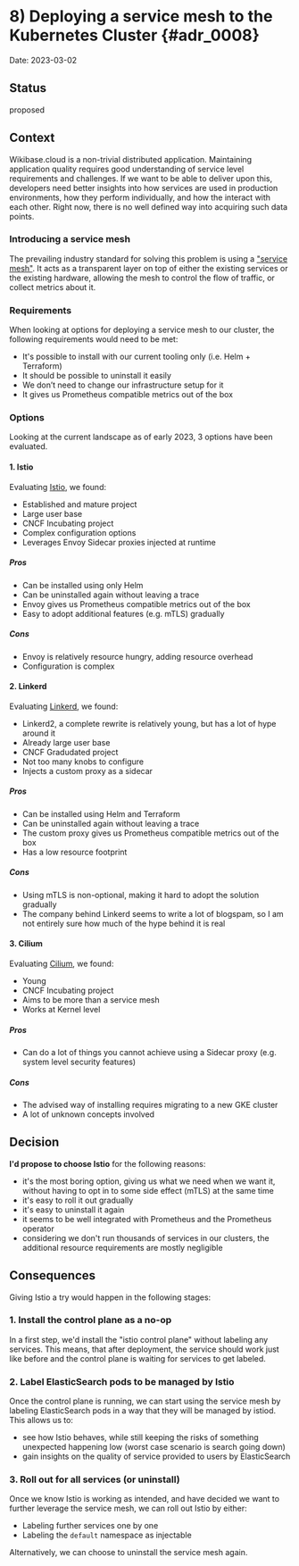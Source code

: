 # 8) Deploying a service mesh to the Kubernetes Cluster {#adr_0008}

Date: 2023-03-02

## Status

proposed

## Context

Wikibase.cloud is a non-trivial distributed application.
Maintaining application quality requires good understanding of service level requirements and challenges.
If we want to be able to deliver upon this, developers need better insights into how services are used in production environments, how they perform individually, and how the interact with each other.
Right now, there is no well defined way into acquiring such data points.

### Introducing a service mesh

The prevailing industry standard for solving this problem is using a ["service mesh"][what-is-service-mesh].
It acts as a transparent layer on top of either the existing services or the existing hardware, allowing the mesh to control the flow of traffic, or collect metrics about it.

[what-is-service-mesh]: https://www.redhat.com/en/topics/microservices/what-is-a-service-mesh

### Requirements

When looking at options for deploying a service mesh to our cluster, the following requirements would need to be met:

- It's possible to install with our current tooling only (i.e. Helm + Terraform)
- It should be possible to uninstall it easily
- We don’t need to change our infrastructure setup for it
- It gives us Prometheus compatible metrics out of the box

### Options

Looking at the current landscape as of early 2023, 3 options have been evaluated.

#### 1. Istio

Evaluating [Istio][istio-web], we found:

- Established and mature project
- Large user base
- CNCF Incubating project
- Complex configuration options
- Leverages Envoy Sidecar proxies injected at runtime

[istio-web]: https://istio.io/latest/

##### Pros

- Can be installed using only Helm
- Can be uninstalled again without leaving a trace
- Envoy gives us Prometheus compatible metrics out of the box
- Easy to adopt additional features (e.g. mTLS) gradually

##### Cons

- Envoy is relatively resource hungry, adding resource overhead
- Configuration is complex

#### 2. Linkerd

Evaluating [Linkerd][linkerd-web], we found:

- Linkerd2, a complete rewrite is relatively young, but has a lot of hype around it
- Already large user base
- CNCF Gradudated project
- Not too many knobs to configure
- Injects a custom proxy as a sidecar

[linkerd-web]: https://linkerd.io/

##### Pros

- Can be installed using Helm and Terraform
- Can be uninstalled again without leaving a trace
- The custom proxy gives us Prometheus compatible metrics out of the box
- Has a low resource footprint

##### Cons

- Using mTLS is non-optional, making it hard to adopt the solution gradually
- The company behind Linkerd seems to write a lot of blogspam, so I am not entirely sure how much of the hype behind it is real

#### 3. Cilium

Evaluating [Cilium][cilium-web], we found:

- Young
- CNCF Incubating project
- Aims to be more than a service mesh
- Works at Kernel level

[cilium-web]: https://cilium.io/

##### Pros

- Can do a lot of things you cannot achieve using a Sidecar proxy (e.g. system level security features)

##### Cons

- The advised way of installing requires migrating to a new GKE cluster
- A lot of unknown concepts involved

## Decision

__I'd propose to choose Istio__ for the following reasons:

- it's the most boring option, giving us what we need when we want it, without having to opt in to some side effect (mTLS) at the same time
- it's easy to roll it out gradually
- it's easy to uninstall it again
- it seems to be well integrated with Prometheus and the Prometheus operator
- considering we don't run thousands of services in our clusters, the additional resource requirements are mostly negligible

## Consequences

Giving Istio a try would happen in the following stages:

### 1. Install the control plane as a no-op

In a first step, we'd install the "istio control plane" without labeling any services.
This means, that after deployment, the service should work just like before and the control plane is waiting for services to get labeled.

### 2. Label ElasticSearch pods to be managed by Istio

Once the control plane is running, we can start using the service mesh by labeling ElasticSearch pods in a way that they will be managed by istiod.
This allows us to:

- see how Istio behaves, while still keeping the risks of something unexpected happening low (worst case scenario is search going down)
- gain insights on the quality of service provided to users by ElasticSearch

### 3. Roll out for all services (or uninstall)

Once we know Istio is working as intended, and have decided we want to further leverage the service mesh, we can roll out Istio by either:

- Labeling further services one by one
- Labeling the `default` namespace as injectable

Alternatively, we can choose to uninstall the service mesh again.  
